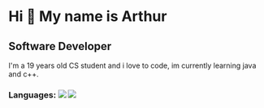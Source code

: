 Hi 👋 My name is Arthur
==========================

Software Developer
-----------------------------

I'm a 19 years old CS student and i love to code, im currently learning java and c++.

### Languages: <img src = "https://img.shields.io/badge/C%2B%2B-00599C?style=for-the-badge&logo=c%2B%2B&logoColor=white"/> <img src = "https://img.shields.io/badge/Java-f20707?style=for-the-badge&logo=java&logoColor=blue"/>
